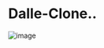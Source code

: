 # Dalle-Clone..
 
![image](https://user-images.githubusercontent.com/57111980/226618629-bdb6bf33-09fe-4bf3-9189-3b46d12f37b5.png)
